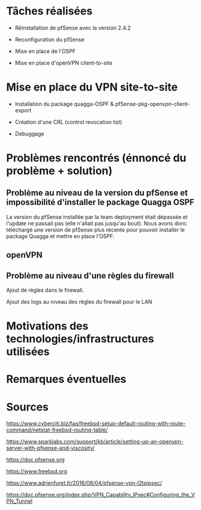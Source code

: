 # Tâches réalisées

* Réinstallation de pfSense avec la version 2.4.2

* Reconfiguration du pfSense
 
* Mise en place de l'OSPF

* Mise en place d'openVPN client-to-site

# Mise en place du VPN site-to-site 

* Installation du package quagga-OSPF & pfSense-pkg-openvpn-client-export

* Création d'une CRL (control revocation list)

* Debuggage

# Problèmes rencontrés (énnoncé du problème + solution)

## Problème au niveau de la version du pfSense et impossibilité d'installer le package Quagga OSPF

La version du pfSense installée par la team deployment était dépassée et l'update ne passait pas (elle n'allait pas jusqu'au bout). Nous avons donc téléchargé une version de pfSense plus récente pour pouvoir installer le package Quagga et mettre en place l'OSPF.

## openVPN

## Problème au niveau d'une règles du firewall

Ajout de règles dans le firewall.

Ajout des logs au niveau des règles du firewall pour le LAN

# Motivations des technologies/infrastructures utilisées

# Remarques éventuelles

# Sources

<https://www.cyberciti.biz/faq/freebsd-setup-default-routing-with-route-command/netstat-freebsd-routing-table/>

<https://www.sparklabs.com/support/kb/article/setting-up-an-openvpn-server-with-pfsense-and-viscosity/>

<https://doc.pfsense.org>

<https://www.freebsd.org>

<https://www.adrienfuret.fr/2016/08/04/pfsense-vpn-l2tpipsec/>

<https://doc.pfsense.org/index.php/VPN_Capability_IPsec#Configuring_the_VPN_Tunnel>
